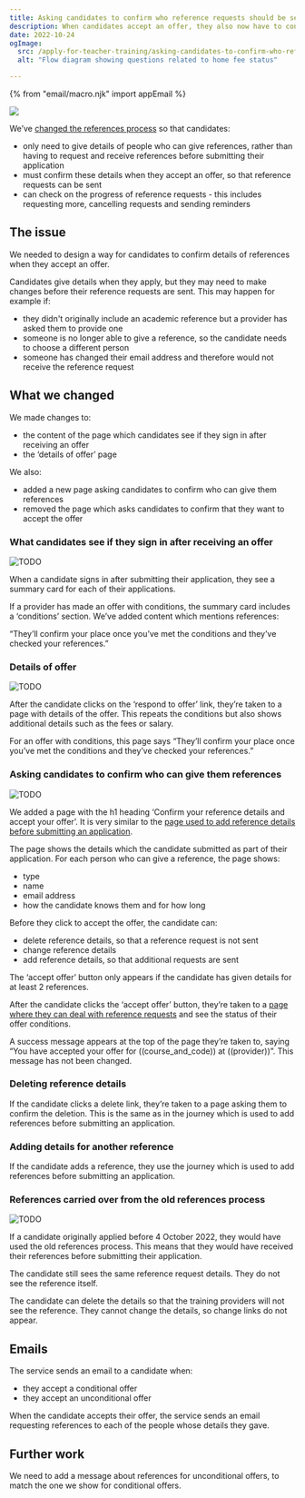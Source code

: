 ```yaml
---
title: Asking candidates to confirm who reference requests should be sent to
description: When candidates accept an offer, they also now have to confirm who should receive reference requests.
date: 2022-10-24
ogImage:
  src: /apply-for-teacher-training/asking-candidates-to-confirm-who-reference-requests-should-be-sent-to/confirm-details.png
  alt: "Flow diagram showing questions related to home fee status"

---
```


{% from "email/macro.njk" import appEmail %}

![](confirm-details.png)

We’ve [changed the references process](/changing-the-reference-process-to-make-it-easier-for-candidates-to-submit-applications) so that candidates:

- only need to give details of people who can give references, rather than having to request and receive references before submitting their application
- must confirm these details when they accept an offer, so that reference requests can be sent
- can check on the progress of reference requests - this includes requesting more, cancelling requests and sending reminders

## The issue

We needed to design a way for candidates to confirm details of references when they accept an offer.

Candidates give details when they apply, but they may need to make changes before their reference requests are sent. This may happen for example if:

- they didn't originally include an academic reference but a provider has asked them to provide one
- someone is no longer able to give a reference, so the candidate needs to choose a different person
- someone has changed their email address and therefore would not receive the reference request

## What we changed

We made changes to:

- the content of the page which candidates see if they sign in after receiving an offer
- the ‘details of offer’ page

We also:

- added a new page asking candidates to confirm who can give them references
- removed the page which asks candidates to confirm that they want to accept the offer

### What candidates see if they sign in after receiving an offer

![TODO](offer.png)

When a candidate signs in after submitting their application, they see a summary card for each of their applications.

If a provider has made an offer with conditions, the summary card includes a ‘conditions’ section. We’ve added content which mentions references:

“They’ll confirm your place once you’ve met the conditions and they’ve checked your references.”

### Details of offer

![TODO](offer-details.png)

After the candidate clicks on the ‘respond to offer’ link, they’re taken to a page with details of the offer. This repeats the conditions but also shows additional details such as the fees or salary.

For an offer with conditions, this page says “They’ll confirm your place once you’ve met the conditions and they’ve checked your references.”

### Asking candidates to confirm who can give them references

![TODO](confirm-reference-details.png)

We added a page with the h1 heading ‘Confirm your reference details and accept your offer’. It is very similar to the [page used to add reference details before submitting an application](/).

The page shows the details which the candidate submitted as part of their application. For each person who can give a reference, the page shows:

- type
- name
- email address
- how the candidate knows them and for how long

Before they click to accept the offer, the candidate can:

- delete reference details, so that a reference request is not sent
- change reference details
- add reference details, so that additional requests are sent

The ‘accept offer’ button only appears if the candidate has given details for at least 2 references.

After the candidate clicks the ‘accept offer’ button, they’re taken to a [page where they can deal with reference requests](/) and see the status of their offer conditions.

A success message appears at the top of the page they’re taken to, saying “You have accepted your offer for ((course_and_code)) at ((provider))”. This message has not been changed.

### Deleting reference details

If the candidate clicks a delete link, they’re taken to a page asking them to confirm the deletion. This is the same as in the journey which is used to add references before submitting an application.

### Adding details for another reference

If the candidate adds a reference, they use the journey which is used to add references before submitting an application.

### References carried over from the old references process

![TODO](reference-already-given.png)

If a candidate originally applied before 4 October 2022, they would have used the old references process. This means that they would have received their references before submitting their application.

The candidate still sees the same reference request details. They do not see the reference itself.

The candidate can delete the details so that the training providers will not see the reference. They cannot change the details, so change links do not appear.

## Emails

The service sends an email to a candidate when:

- they accept a conditional offer
- they accept an unconditional offer

When the candidate accepts their offer, the service sends an email requesting references to each of the people whose details they gave.

## Further work

We need to add a message about references for unconditional offers, to match the one we show for conditional offers.
